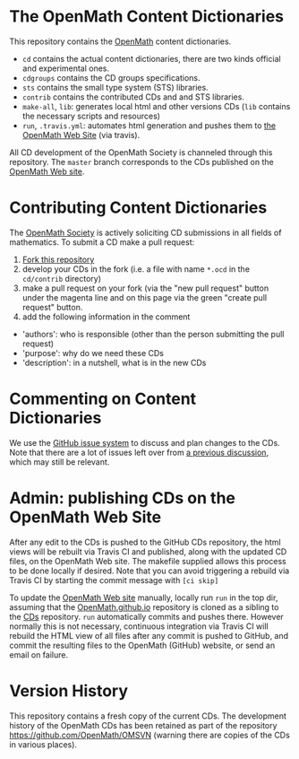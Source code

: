# The OpenMath Content Dictionaries

This repository contains the [OpenMath](http://openmath.org) content dictionaries. 

* `cd` contains the actual content dictionaries, there are two kinds official and experimental ones. 
* `cdgroups` contains the CD groups specifications. 
* `sts` contains the small type system (STS) libraries.
* `contrib` contains the contributed CDs and and STS libraries. 
* `make-all`, `lib`:  generates local html and other versions CDs (`lib` contains the necessary scripts and resources) 
* `run`, `.travis.yml`: automates html generation and pushes them to  [the OpenMath Web Site](http://www.openmath.org/cd) (via travis).

All CD development of the OpenMath Society is channeled through this repository. The `master` branch corresponds to the CDs published on the [OpenMath Web site](http://openmath.github.io). 

# Contributing Content Dictionaries

The [OpenMath Society](https://openmath.org/society/) is actively soliciting CD submissions in all fields of mathematics. To submit a CD make a pull request:

1. [Fork this repository](https://github.com/OpenMath/CDs/compare#fork-destination-box)
1. develop your CDs in the fork (i.e. a file with name `*.ocd` in the `cd/contrib` directory)
1. make a pull request on your fork (via the "new pull request" button under the magenta line and on this page via the green "create pull request" button. 
1. add the following information in the comment
  * 'authors': who is responsible (other than the person submitting the pull request) 
  * 'purpose': why do we need these CDs
  * 'description': in a nutshell, what is in the new CDs

# Commenting on Content Dictionaries

We use the [GitHub issue system](issues) to discuss and plan changes to the CDs.  Note that there are a lot of issues left over from [a  previous discussion](OpenMath/OM3/issues), which may still be relevant.  
# Admin: publishing CDs on the OpenMath Web Site

After any edit to the CDs is pushed to the GitHub CDs repository, the html views will be rebuilt via Travis CI
and published, along with the updated CD files, on the OpenMath Web site.
The makefile supplied allows this process to be done locally if desired.
Note that you can avoid triggering a rebuild via Travis CI by starting the commit message with
`[ci skip] `

To update the [OpenMath Web site](http://openmath.github.io) manually, locally run `run` in the top dir, assuming that the [OpenMath.github.io](https://github.com/OpenMath/OpenMath.github.io) repository is cloned as a sibling to the [CDs](https://github.com/OpenMath/CDs) repository.
`run` automatically commits and pushes there.
However normally this is not necessary, continuous integration via Travis CI will rebuild the HTML view of all files after any commit is pushed to GitHub, and commit the resulting files to the OpenMath (GitHub) website, or send an email on failure.

# Version History

This repository contains a fresh copy of the current CDs. The development history of the
OpenMath CDs has been retained as part of the repository https://github.com/OpenMath/OMSVN
(warning there are copies of the CDs in various places).
<!--  LocalWords:  sts ocd contrib
 -->
